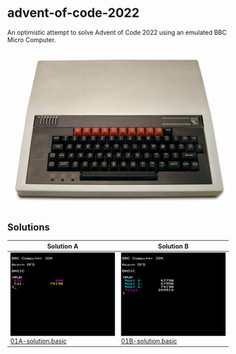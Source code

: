 # advent-of-code-2022

An optimistic attempt to solve Advent of Code 2022 using an emulated BBC Micro Computer.

![BBC Micro](images/bbc-micro.jpg "A BBC Micro - black keyboard, a red row of function keys above, and creamy rectangular plastic casing")

## Solutions

| Solution A | Solution B |
|-|-|
| ![Result 01A](2022-12-01/01A-screenshot.png "A BBC Micro showing the result: Elf 209, Cal: 74198")<br/>[01A-solution.basic](2022-12-01/01A-solution.basic) | ![Result 01B](2022-12-01/01B-screenshot.png "A BBC Micro showing the values for the 3 most burdened elves, and a total: 209914")<br/>[01B-solution.basic](2022-12-01/01B-solution.basic) |


